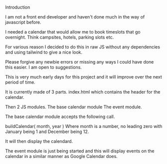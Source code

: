 Introduction

I am not a front end developer and haven't done much in the way of javascript before.

I needed a calendar that would allow me to book timeslots that go overnight.  Think campsites, hotels, parking slots etc.

For various reason I decided to do this in raw JS without any dependencies and using tailwind to give a nice look.

Please forgive any newbie errors or missing any ways I could have done this easier.  I am open to suggestions.

This is very much early days for this project and it will improve over the next period of time.

It is currently made of 3 parts.
index.html which contains the header for the calendar.

Then 2 JS modules.
The base calendar module
The event module.

The base calendar module accepts the following call.

buildCalendar( month, year )
Where month is a number, no leading zero with January being 1 and December being 12.

It will then display the calendard.

The event module is just being started and this will display events on the calendar in a similar manner as Google Calendar does.


